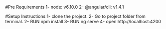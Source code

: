 #Pre Requirements
1- node: v6.10.0
2- @angular/cli: v1.4.1

#Setup Instructions
1- clone the project.
2- Go to project folder from terminal.
2- RUN npm install
3- RUN ng serve
4- open http://localhost:4200